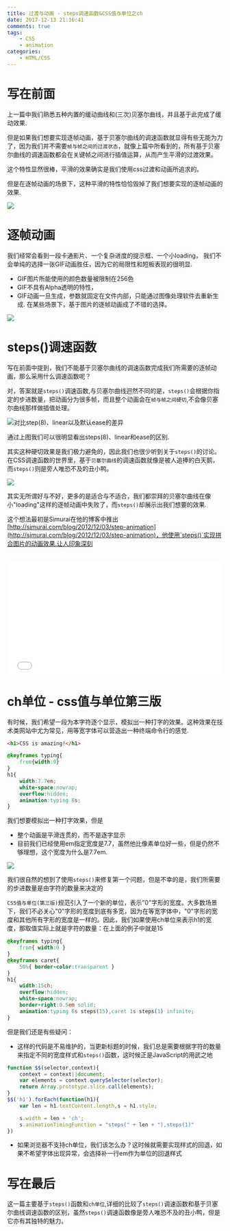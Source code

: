```yaml
---
title: 过渡与动画 - steps调速函数&CSS值与单位之ch
date: 2017-12-13 21:16:41
comments: true
tags:
    - CSS
    - animation
categories:
    - HTML/CSS
---
```


# 写在前面

上一篇中我们熟悉五种内置的缓动曲线和(三次)贝塞尔曲线，并且基于此完成了缓动效果.

但是如果我们想要实现逐帧动画，基于贝塞尔曲线的调速函数就显得有些无能为力了，因为我们并不需要`帧与帧之间的过渡状态`，就像上篇中所看到的，所有基于贝塞尔曲线的调速函数都会在关键帧之间进行插值运算，从而产生平滑的过渡效果。

这个特性显然很棒，平滑的效果确实是我们使用css过渡和动画所追求的。

但是在逐帧动画的场景下，这种平滑的特性恰恰毁掉了我们想要实现的逐帧动画的效果.

![](http:www.chenqaq.com/assets/photos/yi.png)

# 逐帧动画
我们经常会看到一段卡通影片、一个复杂进度的提示框、一个小loading，
我们不会单纯的选择一张GIF动画胜任，因为它的局限性和短板表现的很明显.
- GIF图片所能使用的颜色数量被限制在256色
- GIF不具有Alpha透明的特性，
- GIF动画一旦生成，参数就固定在文件内部，只能通过图像处理软件去重新生成. 
在某些场景下，基于图片的逐帧动画成了不错的选择。

![](http:www.chenqaq.com/assets/images/loading.jpg)

# steps()调速函数

写在前面中提到，我们不能基于贝塞尔曲线的调速函数完成我们所需要的逐帧动画，那么采用什么调速函数呢？

对，答案就是`steps()`调速函数,与贝塞尔曲线迥然不同的是，`steps()`会根据你指定的步进数量，把动画分为很多帧，而且整个动画会在`帧与帧之间硬切`,不会像贝塞尔曲线那样做插值处理。

![对比step(8)、linear以及默认ease的差异](http:www.chenqaq.com/assets/images/xy.png)

通过上图我们可以很明显看出steps(8)、linear和ease的区别.

其实这种硬切效果是我们极力避免的，因此我们也很少听到关于`steps()`的讨论。在CSS调速函数的世界里，基于`贝塞尔曲线`的调速函数就像是被人追捧的白天鹅，而`steps()`则是旁人唯恐不及的丑小鸭。

![](http:www.chenqaq.com/assets/photos/ch.jpg)

其实无所谓好与不好，更多的是适合与不适合，我们都崇拜的贝塞尔曲线在像小"loading"这样的逐帧动画中失败了，而`steps()`却展示出我们想要的效果.

这个想法最初是Simurai在他的博客中推出[http://simurai.com/blog/2012/12/03/step-animation](http://simurai.com/blog/2012/12/03/step-animation)，他使用`steps()`实现拼合图片的动画效果.让人印象深刻 

<iframe height='265' scrolling='no' title='Steps Animation' src='//codepen.io/simurai/embed/tukwj/?height=265&theme-id=dark&default-tab=css,result&embed-version=2' frameborder='no' allowtransparency='true' allowfullscreen='true' style='width: 100%;margin-top:20px'>See the Pen <a href='https://codepen.io/simurai/pen/tukwj/'>Steps Animation</a> by simurai (<a href='https://codepen.io/simurai'>@simurai</a>) on <a href='https://codepen.io'>CodePen</a>.
</iframe>

# ch单位 - css值与单位第三版

有时候，我们希望一段为本字符逐个显示，模拟出一种打字的效果。这种效果在技术类网站中尤为常见，用等宽字体可以营造出一种终端命令行的感觉.

```html
<h1>CSS is amazing!</h1>
```
```css
@keyframes typing{
    from{width:0}
}
h1{
    width:7.7em;
    white-space:nowrap;
    overflow:hidden;
    animation:typing 8s;
}
```
我们想要模拟出一种打字效果，但是
- 整个动画是平滑连贯的，而不是逐字显示
- 目前我们已经使用em指定宽度是7.7，虽然他比像素单位好一些，但是仍然不够理想，这个宽度为什么是7.7em.

![](http:www.chenqaq.com/assets/photos/mi.jpg)

我们很自然的想到了使用`steps()`来修复第一个问题，但是不幸的是，我们所需要的步进数量是由字符的数量来决定的

`CSS值与单位(第三版)`规范引入了一个新的单位，表示"0"字形的宽度。大多数场景下，我们不必关心"0"字形的宽度到底有多宽，因为在等宽字体中，"0"字形的宽度和其他所有字形的宽度是一样的。因此，我们如果使用ch单位来表示h1的宽度，那取值实际上就是字符的数量：在上面的例子中就是15
```css
@keyframes typing{
    from{ width:0 }
}
@keyframes caret{
    50%{ border-color:transparent }
}
h1{
    width:15ch;
    overflow:hidden;
    white-space:nowrap;
    border-right:0.5em solid;
    animation:typing 6s steps(15),caret 1s steps(1) infinite;
}
```
但是我们还是有些疑问：
- 这样的代码是不易维护的，当更新标题的时候，我们总是需要根据字符的数量来指定不同的宽度样式和`steps()`函数，这时候正是JavaScript的用武之地
```js
function $$(selector,context){
    context = context||document;
    var elements = context.querySelector(selector);
    return Array.prototype.slice.call(elements);
}
$$('h1').forEach(function(h1){
    var len = h1.textContent.length,s = h1.style;

    s.width = len + 'ch';
    s.animationTimingFunction = "steps(" + len + "),steps(1)"
})
```
- 如果浏览器不支持ch单位，我们该怎么办？这时候就需要实现样式的回退，如果不希望字体出现异常，会选择补一行em作为单位的回退样式


# 写在最后
这一篇主要基于`steps()`函数和`ch单位`,详细的比较了`steps()`调速函数和基于贝塞尔曲线调速函数的区别，虽然`steps()`调速函数像是旁人唯恐不及的丑小鸭，但是它亦有其独特的魅力。